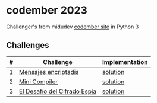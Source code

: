 # codember 2023
Challenger's from midudev [codember site](https://codember.dev/) in Python 3

## Challenges
| #   | Challenge                                                | Implementation                    |
| --- | -------------------------------------------------------- | --------------------------------- |
| 1   | [Mensajes encriptadis](./challenger01/README.md)             | [solution](./challenger01/solution.py)|
| 2   | [Mini Compiler ](./challenger02/README.md)   | [solution](./challenger02/solution.py)|
| 3   | [El Desafío del Cifrado Espía ](./challenger03/README.md)   | [solution](./challenger02/solution.py)|
